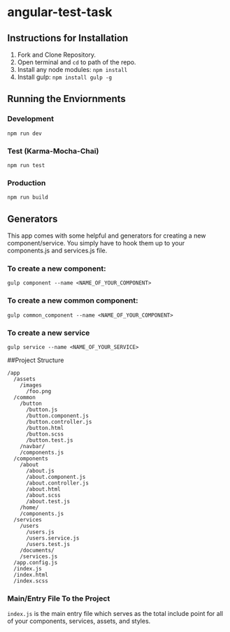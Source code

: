 # angular-test-task

## Instructions for Installation
1. Fork and Clone Repository.
2. Open terminal and `cd` to path of the repo.
3. Install any node modules: `npm install`
4. Install gulp: `npm install gulp -g`

## Running the Enviornments
### Development
` npm run dev `

### Test (Karma-Mocha-Chai)
` npm run test `

### Production
` npm run build `


## Generators
This app comes with some helpful and generators for creating a new component/service. You simply have to hook them up to your components.js and services.js file.

### To create a new component:
` gulp component --name <NAME_OF_YOUR_COMPONENT> `

### To create a new common component:

` gulp common_component --name <NAME_OF_YOUR_COMPONENT> `

### To create a new service

` gulp service --name <NAME_OF_YOUR_SERVICE> `


##Project Structure

```
/app
  /assets
    /images
      /foo.png
  /common
    /button
      /button.js
      /button.component.js
      /button.controller.js
      /button.html
      /button.scss
      /button.test.js
    /navbar/
    /components.js
  /components
    /about
      /about.js
      /about.component.js
      /about.controller.js
      /about.html
      /about.scss
      /about.test.js
    /home/
    /components.js
  /services
    /users
      /users.js
      /users.service.js
      /users.test.js
    /documents/
    /services.js
  /app.config.js
  /index.js
  /index.html
  /index.scss
```

### Main/Entry File To the Project
`index.js` is the main entry file which serves as the total include point for all of your components, services, assets, and styles. 
